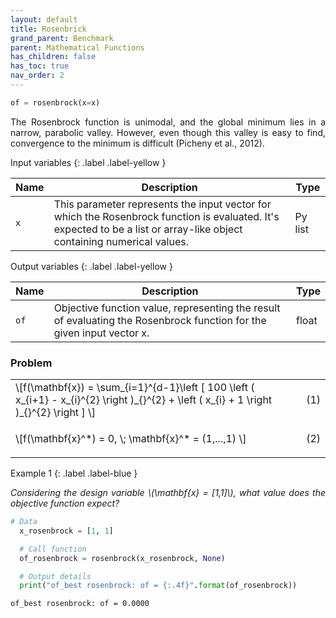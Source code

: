 ```yaml
---
layout: default
title: Rosenbrick
grand_parent: Benchmark
parent: Mathematical Functions
has_children: false
has_toc: true
nav_order: 2
---
```


<!--Don't delete ths script-->
<script src = "https://polyfill.io/v3/polyfill.min.js?features=es6"></script>
<script id = "MathJax-script" async src="https://cdn.jsdelivr.net/npm/mathjax@3/es5/tex-mml-chtml.js"></script>
<!--Don't delete ths script-->

```python
of = rosenbrock(x=x)
```

<p align="justify">
The Rosenbrock function is unimodal, and the global minimum lies in a narrow, parabolic valley. However, even though  this valley is easy to find, convergence to the minimum is  difficult (Picheny et al., 2012).
</p>

Input variables
{: .label .label-yellow }

<table style = "width:100%">
    <thead>
      <tr>
        <th>Name</th>
        <th>Description</th>
        <th>Type</th>
      </tr>
    </thead>
    <tr>
        <td><code>x</code></td>
        <td>This parameter represents the input vector for which the Rosenbrock function is evaluated. It's expected to be a list or array-like object containing numerical values.</td>
        <td>Py list </td>
    </tr>
</table>

Output variables
{: .label .label-yellow }

<table style = "width:100%">
    <thead>
      <tr>
        <th>Name</th>
        <th>Description</th>
        <th>Type</th>
      </tr>
    </thead>
    <tr>
        <td><code>of</code></td>
        <td> Objective function value, representing the result of evaluating the Rosenbrock function for the given input vector x.</td>
        <td>float</td>
    </tr>
</table>

<h3>Problem</h3>

<table style = "width:100%">
    <tr>
        <td style="width: 90%;">\[f(\mathbf{x}) = \sum_{i=1}^{d-1}\left [  100 \left ( x_{i+1} - x_{i}^{2} \right )_{}^{2}  + \left ( x_{i} + 1 \right )_{}^{2}  \right ]  \]</td>
        <td style="width: 10%;"><p align = "right">(1)</p></td>
    </tr>
    <tr>
        <td style="width: 90%;">\[f(\mathbf{x}^*) = 0, \; \mathbf{x}^* = (1,...,1) \]</td>
        <td style="width: 10%;"><p align = "right">(2)</p></td>
    </tr>
</table>

Example 1
{: .label .label-blue }

<p align = "justify">
  <i>
      Considering the design variable \(\mathbf{x} = [1,1]\), what value does the objective function expect?
  </i>
</p>

```python
# Data
  x_rosenbrock = [1, 1]

  # Call function
  of_rosenbrock = rosenbrock(x_rosenbrock, None)

  # Output details
  print("of_best rosenbrock: of = {:.4f}".format(of_rosenbrock))
```

```bash
of_best rosenbrock: of = 0.0000
```
